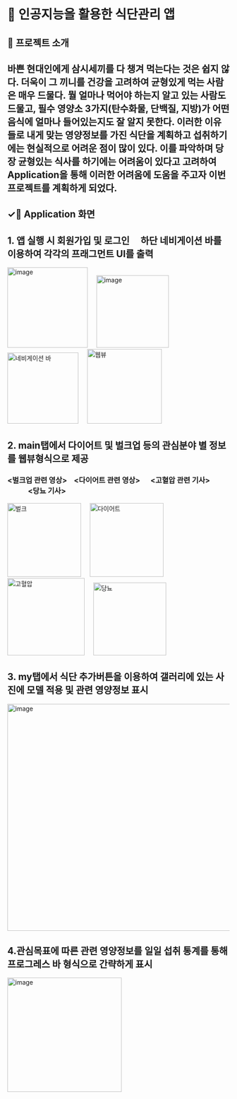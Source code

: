 # 🥗 인공지능을 활용한 식단관리 앱
## 🔖 프로젝트 소개
## 바쁜 현대인에게 삼시세끼를 다 챙겨 먹는다는 것은 쉽지 않다. 더욱이 그 끼니를 건강을 고려하여 균형있게 먹는 사람은 매우 드물다. 뭘 얼마나 먹어야 하는지 알고 있는 사람도 드물고, 필수 영양소 3가지(탄수화물, 단백질, 지방)가 어떤 음식에 얼마나 들어있는지도 잘 알지 못한다. 이러한 이유들로 내게 맞는 영양정보를 가진 식단을 계획하고 섭취하기에는 현실적으로 어려운 점이 많이 있다. 이를 파악하며 당장 균형있는 식사를 하기에는 어려움이 있다고 고려하여 Application을 통해 이러한 어려움에 도움을 주고자 이번 프로젝트를 계획하게 되었다.

## ✓📄 Application 화면

## 1. 앱 실행 시 회원가입 및 로그인 &nbsp; &nbsp; 하단 네비게이션 바를 이용하여 각각의 프래그먼트 UI를 출력

<img width="182" alt="image" src="https://github.com/sangwoo-import/Food_application/assets/79038757/5b91fe79-0283-4810-9236-3910095757c4"> &nbsp; &nbsp; <img width="164" alt="image" src="https://github.com/sangwoo-import/Food_application/assets/79038757/e90c71d1-70e8-47e2-9ed9-68f8e88828eb">&nbsp;&nbsp;&nbsp;&nbsp;<img width="161" alt="네비게이션 바" src="https://github.com/sangwoo-import/Food_application/assets/79038757/a905e237-5b78-41e9-9452-18f99eddd70e"> &nbsp; &nbsp; <img width="169" alt="웹뷰" src="https://github.com/sangwoo-import/Food_application/assets/79038757/00a64ed5-1a6f-4e65-b704-d60214286303">

## 2. main탭에서 다이어트 및 벌크업 등의 관심분야 별 정보를 웹뷰형식으로 제공
### <벌크업 관련 영상> &nbsp;&nbsp; <다이어트 관련 영상> &nbsp;&nbsp;&nbsp;&nbsp; <고혈압 관련 기사> &nbsp;&nbsp;&nbsp;&nbsp;&nbsp;&nbsp;&nbsp;&nbsp;&nbsp;&nbsp;&nbsp; <당뇨 기사>

<img width="167" alt="벌크" src="https://github.com/sangwoo-import/Food_application/assets/79038757/3cdcc3b7-83bc-479c-b379-d74ae91be09c"> &nbsp; &nbsp; <img width="167" alt="다이어트" src="https://github.com/sangwoo-import/Food_application/assets/79038757/8b059935-3c3d-4729-b82f-250c42aa3771"> &nbsp; &nbsp; <img width="175" alt="고혈압" src="https://github.com/sangwoo-import/Food_application/assets/79038757/14f934ab-da0b-4678-9859-9b9ff6a367d9"> &nbsp; &nbsp; <img width="165" alt="당뇨" src="https://github.com/sangwoo-import/Food_application/assets/79038757/5c5aec53-e15d-426b-9ca3-190639262a9a">

## 3. my탭에서 식단 추가버튼을 이용하여 갤러리에 있는 사진에 모델 적용 및 관련 영양정보 표시

<img width="514" alt="image" src="https://github.com/sangwoo-import/Food_application/assets/79038757/6c3503ab-3fc7-456f-ab1c-1a1c810c1fc6">


## 4.관심목표에 따른 관련 영양정보를 일일 섭취 통계를 통해 프로그레스 바 형식으로 간략하게 표시

<img width="259" alt="image" src="https://github.com/sangwoo-import/Food_application/assets/79038757/b0e76835-8804-4389-a826-195b396c89a1">













